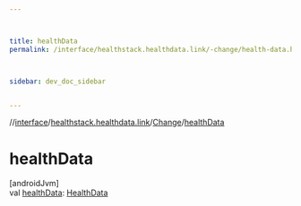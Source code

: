 ```yaml
---



title: healthData
permalink: /interface/healthstack.healthdata.link/-change/health-data.html



sidebar: dev_doc_sidebar


---
```




//[interface](/hl_interface.html)/[healthstack.healthdata.link](../index.html)/[Change](index.html)/[healthData](health-data.html)



# healthData



[androidJvm]\
val [healthData](health-data.html): [HealthData](../-health-data/index.html)






